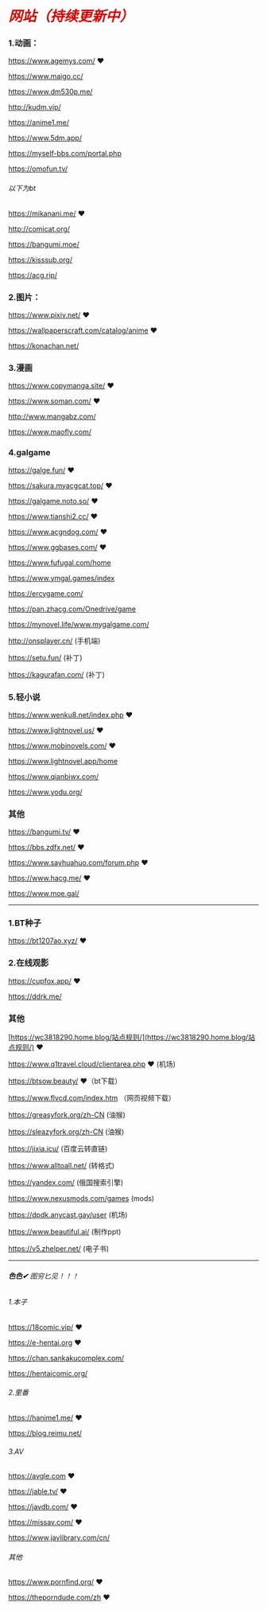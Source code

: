 # <font color="#dd0000">*网站（持续更新中）*</font>

### 1.动画：

https://www.agemys.com/  ❤

https://www.maigo.cc/

https://www.dm530p.me/

http://kudm.vip/

https://anime1.me/

https://www.5dm.app/

https://myself-bbs.com/portal.php

https://omofun.tv/

###### 以下为bt

https://mikanani.me/  ❤

http://comicat.org/    

https://bangumi.moe/    

https://kisssub.org/   

https://acg.rip/

### 2.图片：

https://www.pixiv.net/  ❤

https://wallpaperscraft.com/catalog/anime  ❤

https://konachan.net/ 

### 3.漫画

https://www.copymanga.site/  ❤

https://www.soman.com/  ❤ 

http://www.mangabz.com/

https://www.maofly.com/

### 4.galgame

https://galge.fun/  ❤

https://sakura.myacgcat.top/  ❤

https://galgame.noto.so/  ❤

https://www.tianshi2.cc/  ❤

https://www.acgndog.com/  ❤

https://www.ggbases.com/  ❤

https://www.fufugal.com/home

https://www.ymgal.games/index

https://ercygame.com/

https://pan.zhacg.com/Onedrive/game

https://mynovel.life/www.mygalgame.com/

http://onsplayer.cn/ (手机端)

https://setu.fun/ (补丁)

https://kagurafan.com/ (补丁)

### 5.轻小说

https://www.wenku8.net/index.php  ❤

https://www.lightnovel.us/  ❤

https://www.mobinovels.com/  ❤

https://www.lightnovel.app/home

https://www.qianbiwx.com/

https://www.yodu.org/

### 其他

https://bangumi.tv/  ❤

https://bbs.zdfx.net/  ❤

https://www.sayhuahuo.com/forum.php  ❤

https://www.hacg.me/  ❤

https://www.moe.gal/

------

### 1.BT种子

https://bt1207ao.xyz/  ❤

### 2.在线观影

https://cupfox.app/  ❤

https://ddrk.me/

### 其他

[https://wc3818290.home.blog/站点规则/](https://wc3818290.home.blog/站点规则/)  ❤

https://www.q1travel.cloud/clientarea.php  ❤ (机场)

https://btsow.beauty/  ❤（bt下载）

https://www.flvcd.com/index.htm  （网页视频下载）

https://greasyfork.org/zh-CN (油猴)

https://sleazyfork.org/zh-CN (油猴)

https://jixia.icu/ (百度云转直链)

https://www.alltoall.net/ (转格式)

https://yandex.com/ (俄国搜索引擎)

https://www.nexusmods.com/games (mods)

https://dpdk.anycast.gay/user (机场)

https://www.beautiful.ai/  (制作ppt)

https://v5.zhelper.net/  (电子书)

------

######  ***色色✔*** 图穷匕见！！！

###### 1.本子

https://18comic.vip/  ❤

https://e-hentai.org  ❤

https://chan.sankakucomplex.com/

https://hentaicomic.org/

###### 2.里番

https://hanime1.me/  ❤

https://blog.reimu.net/

###### 3.AV

https://avgle.com  ❤

https://jable.tv/  ❤

https://javdb.com/  ❤
 
https://missav.com/ ❤

https://www.javlibrary.com/cn/ 




###### 其他

https://www.pornfind.org/  ❤

https://theporndude.com/zh  ❤
